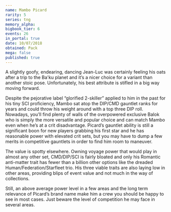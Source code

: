 ```yaml
---
name: Mambo Picard
rarity: 5
series: tng
memory_alpha:
bigbook_tier: 6
events: 26
in_portal: true
date: 10/07/2018
obtained: Pack
mega: false
published: true
---
```


A slightly goofy, endearing, dancing Jean-Luc was certainly feeling his oats after a trip to the Ba'ku planet and it’s a nicer choice for a variant than another stoic pose. Unfortunately, his best attribute is stifled in a big way moving forward. 

Despite the pejorative label  “glorified 2-skiller” applied to him in the past for his tiny SCI proficiency, Mambo sat atop the DIP/CMD gauntlet ranks for years and could throw his weight around with a top three DIP roll. Nowadays, you’ll find plenty of walls of the overpowered exclusive Balok who is simply the more versatile and popular choice and can match Mambo even when he’s at a crit disadvantage. Picard’s gauntlet ability is still a significant boon for new players grabbing his first star and he has reasonable power with elevated crit sets, but you may have to dump a few merits in competitive gauntlets in order to find him room to maneuver. 

The value is spotty elsewhere. Owning voyage power that would play in almost any other set, CMD/DIP/SCI is fairly bloated and only his Romantic anti-matter trait has fewer than a billion other options like the dreaded Human/Federation/Starfleet trio. His three viable traits are also laying low in other areas, providing blips of event value and not much in the way of collections.

Still, an above average power level in a few areas and the long term relevance of Picard’s brand name make him a crew you should be happy to see in most cases. Just beware the level of competition he may face in several areas.
